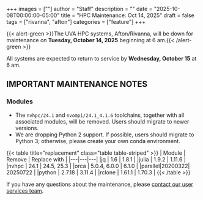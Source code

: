 +++
images = [""]
author = "Staff"
description = ""
date = "2025-10-08T00:00:00-05:00"
title = "HPC Maintenance: Oct 14, 2025"
draft = false
tags = ["rivanna", "afton"]
categories = ["feature"]
+++

{{< alert-green >}}The UVA HPC systems, Afton/Rivanna, will be down for maintenance on <strong>Tuesday, October 14, 2025</strong> beginning at 6 am.{{< /alert-green >}}

All systems are expected to return to service by **Wednesday, October 15** at 6 am.

## IMPORTANT MAINTENANCE NOTES

### Modules

- The `nvhpc/24.1` and `nvompi/24.1_4.1.6` toolchains, together with all associated modules, will be removed. Users should migrate to newer versions.
- We are dropping Python 2 support. If possible, users should migrate to Python 3; otherwise, please create your own conda environment.

{{< table title="replacement" class="table table-striped" >}}
| Module | Remove | Replace with |
|---|---|---|
|jq      | 1.6    | 1.8.1 |
|julia   | 1.9.2  | 1.11.6 |
|nvhpc   | 24.1   | 24.5, 25.3 |
|orca    | 5.0.4, 6.0.0 | 6.1.0 |
|parallel|20200322| 20250722 |
|python  | 2.7.18 | 3.11.4 |
|rclone  | 1.61.1 | 1.70.3 |
{{< /table >}}

If you have any questions about the maintenance, please [contact our user services team](https://www.rc.virginia.edu/support/). 
